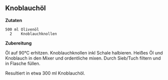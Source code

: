 Knoblauchöl
-----------------

**Zutaten**

```
500 ml Olivenöl
  2    Knoblauchknollen
```

**Zubereitung**

Öl auf 90°C erhitzen.
Knoblauchknollen inkl Schale halbieren.
Heißes Öl und Knoblauch in den Mixer und ordentliche mixen.
Durch Sieb/Tuch filtern und in Flasche füllen.

Resultiert in etwa 300 ml Knoblauchöl.

